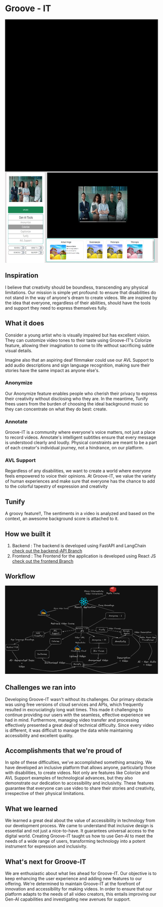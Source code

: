 # Groove - IT
<img src="https://github.com/sinking8/Groove-IT/blob/main/public/video_gif.gif" width="600" height="500" style="display: block; margin: auto;"></img>
<img src="https://github.com/sinking8/Groove-IT/blob/main/public/colorblind.jpg" width="600" height="300" style="display: block; margin: auto;"></img>

## Inspiration
I believe that creativity should be boundless, transcending any physical limitations. Our mission is simple yet profound: to ensure that disabilities do not stand in the way of anyone's dream to create videos. We are inspired by the idea that everyone, regardless of their abilities, should have the tools and support they need to express themselves fully.

## What it does
Consider a young artist who is visually impaired but has excellent vision. They can customize video tones to their taste using Groove-IT's Colorize feature, allowing their imagination to come to life without sacrificing subtle visual details. 

Imagine also that an aspiring deaf filmmaker could use our AVL Support to add audio descriptions and sign language recognition, making sure their stories have the same impact as anyone else's.

### Anonymize
Our Anonymize feature enables people who cherish their privacy to express their creativity without disclosing who they are. In the meantime, Tunify frees users from the burden of choosing the ideal background music so they can concentrate on what they do best: create.

### Annotate
Groove-IT is a community where everyone's voice matters, not just a place to record videos. Annotate's intelligent subtitles ensure that every message is understood clearly and loudly. Physical constraints are meant to be a part of each creator's individual journey, not a hindrance, on our platform.

### AVL Support
Regardless of any disabilities, we want to create a world where everyone feels empowered to voice their opinions. At Groove-IT, we value the variety of human experiences and make sure that everyone has the chance to add to the colorful tapestry of expression and creativity

## Tunify
A groovy feature!!, The sentiments in a video is analyzed and based on the context, an awesome background score is attached to it.

## How we built it

1. Backend : The backend is developed using FastAPI and LangChain [check out the backend-API Branch](https://github.com/sinking8/Groove-IT/tree/backend_API)
2. Frontend : The Frontend for the application is developed using React JS [check out the frontend Branch](https://github.com/sinking8/Groove-IT/tree/frontend)

## Workflow
![workflow](https://github.com/sinking8/Groove-IT/blob/main/public/Groove-IT.png)

## Challenges we ran into
Developing Groove-IT wasn't without its challenges. Our primary obstacle was using free versions of cloud services and APIs, which frequently resulted in excruciatingly long wait times. This made it challenging to continue providing our users with the seamless, effective experience we had in mind. Furthermore, managing video transfer and processing effectively presented a great deal of technical difficulty. Since every video is different, it was difficult to manage the data while maintaining accessibility and excellent quality.

## Accomplishments that we're proud of
In spite of these difficulties, we've accomplished something amazing. We have developed an inclusive platform that allows anyone, particularly those with disabilities, to create videos. Not only are features like Colorize and AVL Support examples of technological advances, but they also demonstrate our dedication to accessibility and inclusivity. These features guarantee that everyone can use video to share their stories and creativity, irrespective of their physical limitations.

## What we learned
We learned a great deal about the value of accessibility in technology from our development process. We came to understand that inclusive design is essential and not just a nice-to-have. It guarantees universal access to the digital world. Creating Groove-IT taught us how to use Gen-AI to meet the needs of a wide range of users, transforming technology into a potent instrument for expression and inclusivity.

## What's next for Groove-IT
We are enthusiastic about what lies ahead for Groove-IT. Our objective is to keep enhancing the user experience and adding new features to our offering. We're determined to maintain Groove-IT at the forefront of innovation and accessibility for making videos. In order to ensure that our platform adapts to the needs of all video creators, this entails improving our Gen-AI capabilities and investigating new avenues for support.
